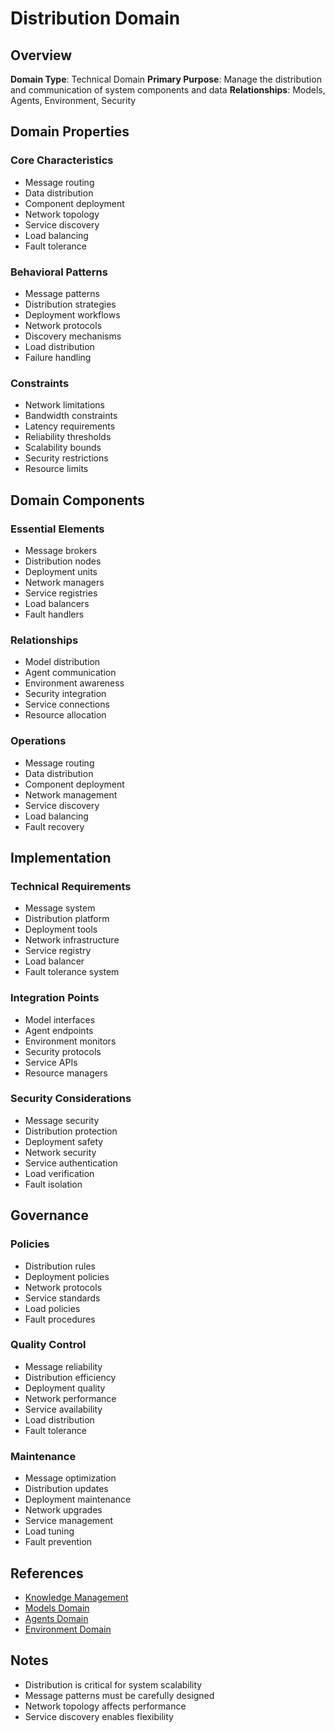 # Distribution Domain

## Overview
**Domain Type**: Technical Domain
**Primary Purpose**: Manage the distribution and communication of system components and data
**Relationships**: Models, Agents, Environment, Security

## Domain Properties

### Core Characteristics
- Message routing
- Data distribution
- Component deployment
- Network topology
- Service discovery
- Load balancing
- Fault tolerance

### Behavioral Patterns
- Message patterns
- Distribution strategies
- Deployment workflows
- Network protocols
- Discovery mechanisms
- Load distribution
- Failure handling

### Constraints
- Network limitations
- Bandwidth constraints
- Latency requirements
- Reliability thresholds
- Scalability bounds
- Security restrictions
- Resource limits

## Domain Components

### Essential Elements
- Message brokers
- Distribution nodes
- Deployment units
- Network managers
- Service registries
- Load balancers
- Fault handlers

### Relationships
- Model distribution
- Agent communication
- Environment awareness
- Security integration
- Service connections
- Resource allocation

### Operations
- Message routing
- Data distribution
- Component deployment
- Network management
- Service discovery
- Load balancing
- Fault recovery

## Implementation

### Technical Requirements
- Message system
- Distribution platform
- Deployment tools
- Network infrastructure
- Service registry
- Load balancer
- Fault tolerance system

### Integration Points
- Model interfaces
- Agent endpoints
- Environment monitors
- Security protocols
- Service APIs
- Resource managers

### Security Considerations
- Message security
- Distribution protection
- Deployment safety
- Network security
- Service authentication
- Load verification
- Fault isolation

## Governance

### Policies
- Distribution rules
- Deployment policies
- Network protocols
- Service standards
- Load policies
- Fault procedures

### Quality Control
- Message reliability
- Distribution efficiency
- Deployment quality
- Network performance
- Service availability
- Load distribution
- Fault tolerance

### Maintenance
- Message optimization
- Distribution updates
- Deployment maintenance
- Network upgrades
- Service management
- Load tuning
- Fault prevention

## References
- [Knowledge Management](../knowledge_management.md)
- [Models Domain](../models/readme.md)
- [Agents Domain](../agents/readme.md)
- [Environment Domain](../environment/readme.md)

## Notes
- Distribution is critical for system scalability
- Message patterns must be carefully designed
- Network topology affects performance
- Service discovery enables flexibility 